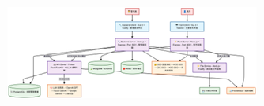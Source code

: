 ![系統架構圖](https://github.com/yuzi125/ask_robot/raw/main/Untitled%20diagram%20_%20Mermaid%20Chart-2025-08-04-043932.png)
